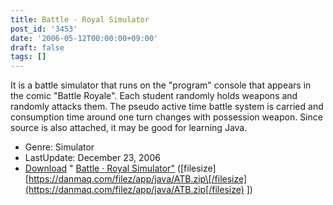 ```yaml
---
title: Battle · Royal Simulator
post_id: '3453'
date: '2006-05-12T00:00:00+09:00'
draft: false
tags: []
---
```


It is a battle simulator that runs on the "program" console that appears in the comic "Battle Royale". Each student randomly holds weapons and randomly attacks them. The pseudo active time battle system is carried and consumption time around one turn changes with possession weapon. Since source is also attached, it may be good for learning Java.

*   Genre: Simulator
*   LastUpdate: December 23, 2006
*   [Download](/filez/app/java/ATB.zip) " [Battle · Royal Simulator"](/filez/app/java/ATB.zip) (\[filesize\] [https://danmaq.com/filez/app/java/ATB.zip\[/filesize](https://danmaq.com/filez/app/java/ATB.zip[/filesize) \])